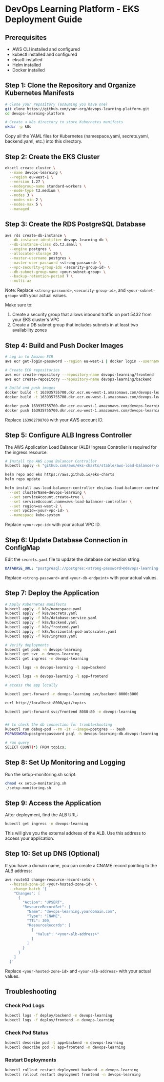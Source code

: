 # DevOps Learning Platform - EKS Deployment Guide

## Prerequisites
- AWS CLI installed and configured
- kubectl installed and configured
- eksctl installed
- Helm installed
- Docker installed

## Step 1: Clone the Repository and Organize Kubernetes Manifests

```bash
# Clone your repository (assuming you have one)
git clone https://github.com/your-org/devops-learning-platform.git
cd devops-learning-platform

# Create a k8s directory to store Kubernetes manifests
mkdir -p k8s
```

Copy all the YAML files for Kubernetes (namespace.yaml, secrets.yaml, backend.yaml, etc.) into this directory.

## Step 2: Create the EKS Cluster

```bash
eksctl create cluster \
  --name devops-learning \
  --region eu-west-1 \
  --version 1.27 \
  --nodegroup-name standard-workers \
  --node-type t3.medium \
  --nodes 3 \
  --nodes-min 2 \
  --nodes-max 5 \
  --managed
```

## Step 3: Create the RDS PostgreSQL Database

```bash
aws rds create-db-instance \
  --db-instance-identifier devops-learning-db \
  --db-instance-class db.t3.small \
  --engine postgres \
  --allocated-storage 20 \
  --master-username postgres \
  --master-user-password <strong-password> \
  --vpc-security-group-ids <security-group-id> \
  --db-subnet-group-name <your-subnet-group> \
  --backup-retention-period 7 \
  --multi-az
```

Note: Replace `<strong-password>`, `<security-group-id>`, and `<your-subnet-group>` with your actual values.

Make sure to:
1. Create a security group that allows inbound traffic on port 5432 from your EKS cluster's VPC
2. Create a DB subnet group that includes subnets in at least two availability zones

## Step 4: Build and Push Docker Images

```bash
# Log in to Amazon ECR
aws ecr get-login-password --region eu-west-1 | docker login --username AWS --password-stdin 163935755700.dkr.ecr.eu-west-1.amazonaws.com

# Create ECR repositories
aws ecr create-repository --repository-name devops-learning/frontend
aws ecr create-repository --repository-name devops-learning/backend

# Build and push images
docker build -t 163935755700.dkr.ecr.eu-west-1.amazonaws.com/devops-learning/frontend:latest --platform=linux/amd64 ./frontend
docker build -t 163935755700.dkr.ecr.eu-west-1.amazonaws.com/devops-learning/backend:latest --platform=linux/amd64  ./backend

docker push 163935755700.dkr.ecr.eu-west-1.amazonaws.com/devops-learning/frontend:latest
docker push 163935755700.dkr.ecr.eu-west-1.amazonaws.com/devops-learning/backend:latest
```

Replace `163962798700` with your AWS account ID.

## Step 5: Configure ALB Ingress Controller

The AWS Application Load Balancer (ALB) Ingress Controller is required for the ingress resource:

```bash
# Install the AWS Load Balancer Controller
kubectl apply -k "github.com/aws/eks-charts/stable/aws-load-balancer-controller/crds?ref=master"

helm repo add eks https://aws.github.io/eks-charts
helm repo update

helm install aws-load-balancer-controller eks/aws-load-balancer-controller \
  --set clusterName=devops-learning \
  --set serviceAccount.create=true \
  --set serviceAccount.name=aws-load-balancer-controller \
  --set region=us-west-2 \
  --set vpcId=<your-vpc-id> \
  --namespace kube-system
```

Replace `<your-vpc-id>` with your actual VPC ID.

## Step 6: Update Database Connection in ConfigMap

Edit the `secrets.yaml` file to update the database connection string:

```yaml
DATABASE_URL: "postgresql://postgres:<strong-password>@devops-learning-db.<your-db-endpoint>.us-west-2.rds.amazonaws.com:5432/devops_learning"
```

Replace `<strong-password>` and `<your-db-endpoint>` with your actual values.

## Step 7: Deploy the Application

```bash
# Apply Kubernetes manifests
kubectl apply -f k8s/namespace.yaml
kubectl apply -f k8s/secrets.yaml
kubectl apply -f k8s/database-service.yaml
kubectl apply -f k8s/backend.yaml
kubectl apply -f k8s/frontend.yaml
kubectl apply -f k8s/horizontal-pod-autoscaler.yaml
kubectl apply -f k8s/ingress.yaml

# Verify deployments
kubectl get pods -n devops-learning
kubectl get svc -n devops-learning
kubectl get ingress -n devops-learning

kubectl logs -n devops-learning -l app=backend

kubectl logs -n devops-learning -l app=frontend

# access the app locally

kubectl port-forward -n devops-learning svc/backend 8000:8000

curl http://localhost:8000/api/topics

kubectl port-forward svc/frontend 8080:80 -n devops-learning


## to check the db connection for troubleshooting
kubectl run debug-pod --rm -it --image=postgres -- bash
PGPASSWORD=postgrespassword psql -h devops-learning-db.devops-learning.svc.cluster.local -U postgres -d devops_learning

# run query
SELECT COUNT(*) FROM topics;

```



## Step 8: Set Up Monitoring and Logging

Run the setup-monitoring.sh script:

```bash
chmod +x setup-monitoring.sh
./setup-monitoring.sh
```

## Step 9: Access the Application

After deployment, find the ALB URL:

```bash
kubectl get ingress -n devops-learning
```

This will give you the external address of the ALB. Use this address to access your application.

## Step 10: Set up DNS (Optional)

If you have a domain name, you can create a CNAME record pointing to the ALB address:

```bash
aws route53 change-resource-record-sets \
  --hosted-zone-id <your-hosted-zone-id> \
  --change-batch '{
    "Changes": [
      {
        "Action": "UPSERT",
        "ResourceRecordSet": {
          "Name": "devops-learning.yourdomain.com",
          "Type": "CNAME",
          "TTL": 300,
          "ResourceRecords": [
            {
              "Value": "<your-alb-address>"
            }
          ]
        }
      }
    ]
  }'
```

Replace `<your-hosted-zone-id>` and `<your-alb-address>` with your actual values.

## Troubleshooting

### Check Pod Logs
```bash
kubectl logs -f deploy/backend -n devops-learning
kubectl logs -f deploy/frontend -n devops-learning
```

### Check Pod Status
```bash
kubectl describe pod -l app=backend -n devops-learning
kubectl describe pod -l app=frontend -n devops-learning
```

### Restart Deployments
```bash
kubectl rollout restart deployment backend -n devops-learning
kubectl rollout restart deployment frontend -n devops-learning
```

